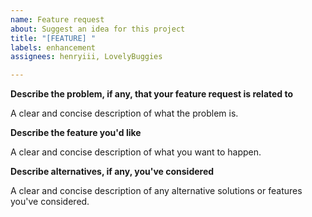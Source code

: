 ```yaml
---
name: Feature request
about: Suggest an idea for this project
title: "[FEATURE] "
labels: enhancement
assignees: henryiii, LovelyBuggies

---
```


**Describe the problem, if any, that your feature request is related to**

A clear and concise description of what the problem is.

**Describe the feature you'd like**

A clear and concise description of what you want to happen.

**Describe alternatives, if any, you've considered**

A clear and concise description of any alternative solutions or features you've considered.
